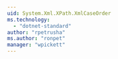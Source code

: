 ```yaml
---
uid: System.Xml.XPath.XmlCaseOrder
ms.technology: 
  - "dotnet-standard"
author: "rpetrusha"
ms.author: "ronpet"
manager: "wpickett"
---
```

